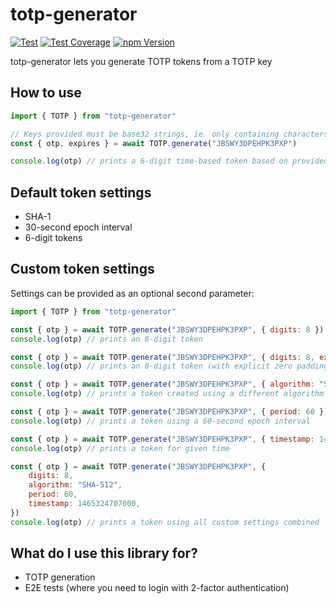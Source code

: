 # totp-generator

[![Test](https://github.com/bellstrand/totp-generator/workflows/Test/badge.svg)](https://github.com/bellstrand/totp-generator/actions?query=workflow%3ATest)
[![Test Coverage](https://api.codeclimate.com/v1/badges/5ea846f544cbf46ffcee/test_coverage)](https://codeclimate.com/github/bellstrand/totp-generator/test_coverage)
[![npm Version](https://img.shields.io/npm/v/totp-generator.svg)](https://www.npmjs.com/package/totp-generator)

totp-generator lets you generate TOTP tokens from a TOTP key

## How to use

```javascript
import { TOTP } from "totp-generator"

// Keys provided must be base32 strings, ie. only containing characters matching (A-Z, 2-7, =).
const { otp, expires } = await TOTP.generate("JBSWY3DPEHPK3PXP")

console.log(otp) // prints a 6-digit time-based token based on provided key and current time
```

## Default token settings

- SHA-1
- 30-second epoch interval
- 6-digit tokens

## Custom token settings

Settings can be provided as an optional second parameter:

```javascript
import { TOTP } from "totp-generator"

const { otp } = await TOTP.generate("JBSWY3DPEHPK3PXP", { digits: 8 })
console.log(otp) // prints an 8-digit token

const { otp } = await TOTP.generate("JBSWY3DPEHPK3PXP", { digits: 8, explicitZeroPad: true })
console.log(otp) // prints an 8-digit token (with explicit zero padding to always be 8 digits long)

const { otp } = await TOTP.generate("JBSWY3DPEHPK3PXP", { algorithm: "SHA-512" })
console.log(otp) // prints a token created using a different algorithm

const { otp } = await TOTP.generate("JBSWY3DPEHPK3PXP", { period: 60 })
console.log(otp) // prints a token using a 60-second epoch interval

const { otp } = await TOTP.generate("JBSWY3DPEHPK3PXP", { timestamp: 1465324707000 })
console.log(otp) // prints a token for given time

const { otp } = await TOTP.generate("JBSWY3DPEHPK3PXP", {
	digits: 8,
	algorithm: "SHA-512",
	period: 60,
	timestamp: 1465324707000,
})
console.log(otp) // prints a token using all custom settings combined
```

## What do I use this library for?

- TOTP generation
- E2E tests (where you need to login with 2-factor authentication)
